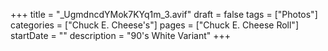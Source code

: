 +++
title = "_UgmdncdYMok7KYq1m_3.avif"
draft = false
tags = ["Photos"]
categories = ["Chuck E. Cheese's"]
pages = ["Chuck E. Cheese Roll"]
startDate = ""
description = "90's White Variant"
+++
